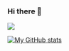### Hi there 👋

![](https://visitor-badge.glitch.me/badge?page_id=IgorMeloS.IgorMeloS)

[![My GitHub stats](https://github-readme-stats.vercel.app/api?username=IgorMeloS)](https://github.com/IgorMeloS/github-readme-stats)

<!--
**IgorMeloS/IgorMeloS** is a ✨ _special_ ✨ repository because its `README.md` (this file) appears on your GitHub profile.

Here are some ideas to get you started:

- 🔭 I’m currently working on ...
- 🌱 I’m currently learning ...
- 👯 I’m looking to collaborate on ...
- 🤔 I’m looking for help with ...
- 💬 Ask me about ...
- 📫 How to reach me: ...
- 😄 Pronouns: ...
- ⚡ Fun fact: ...
-->
